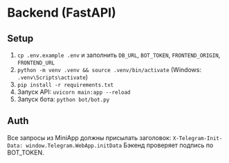 # Backend (FastAPI)

## Setup
1) `cp .env.example .env` и заполнить `DB_URL`, `BOT_TOKEN`, `FRONTEND_ORIGIN`, `FRONTEND_URL`
2) `python -m venv .venv && source .venv/bin/activate` (Windows: `.venv\Scripts\activate`)
3) `pip install -r requirements.txt`
4) Запуск API: `uvicorn main:app --reload`
5) Запуск бота: `python bot/bot.py`

## Auth
Все запросы из MiniApp должны присылать заголовок:
`X-Telegram-Init-Data: window.Telegram.WebApp.initData`
Бэкенд проверяет подпись по BOT_TOKEN.
